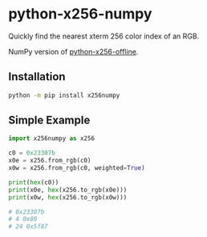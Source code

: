 # python-x256-numpy

Quickly find the nearest xterm 256 color index of an RGB.

NumPy version of [python-x256-offline](https://github.com/userElaina/python-x256-offline).

## Installation

```sh
python -m pip install x256numpy
```

## Simple Example

```py
import x256numpy as x256

c0 = 0x23307b
x0e = x256.from_rgb(c0)
x0w = x256.from_rgb(c0, weighted=True)

print(hex(c0))
print(x0e, hex(x256.to_rgb(x0e)))
print(x0w, hex(x256.to_rgb(x0w)))

# 0x23307b
# 4 0x80
# 24 0x5f87
```
